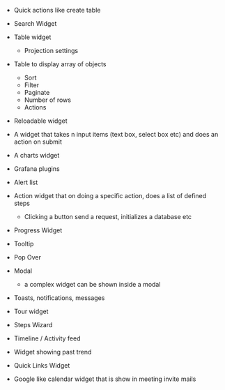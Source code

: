 * Quick actions like create table

* Search Widget
* Table widget
    * Projection settings
* Table to display array of objects
    * Sort
    * Filter
    * Paginate
    * Number of rows
    * Actions
* Reloadable widget
* A widget that takes n input items (text box, select box etc) and does an action on submit
* A charts widget
* Grafana plugins
* Alert list
* Action widget that on doing a specific action, does a list of defined steps
    * Clicking a button send a request, initializes a database etc
* Progress Widget
* Tooltip
* Pop Over
* Modal
    * a complex widget can be shown inside a modal
* Toasts, notifications, messages
* Tour widget
* Steps Wizard
* Timeline / Activity feed
* Widget showing past trend
* Quick Links Widget
* Google like calendar widget that is show in meeting invite mails
